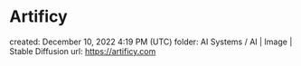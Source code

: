 # Artificy

created: December 10, 2022 4:19 PM (UTC)
folder: AI Systems / AI | Image | Stable Diffusion
url: https://artificy.com